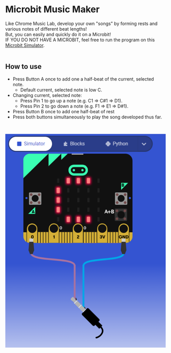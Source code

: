 # Microbit Music Maker
Like Chrome Music Lab, develop your own "songs" by forming rests and various notes of different beat lengths!
<br>
But, you can easily and quickly do it on a Microbit!
<br>
IF YOU DO NOT HAVE A MICROBIT, feel free to run the program on this [Microbit Simulator](https://makecode.microbit.org/_Kt7bCxUJqEF2).
<br><br>
## How to use
- Press Button A once to add one a half-beat of the current, selected note.
  - Default current, selected note is low C.
- Changing current, selected note:
  - Press Pin 1 to go up a note (e.g. C1 => C#1 => D1).
  - Press Pin 2 to go down a note (e.g. F1 => E1 => D#1).
- Press Button B once to add one half-beat of rest
- Press both buttons simultaneously to play the song developed thus far.

<br>

![](example.png)

